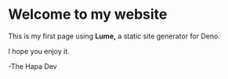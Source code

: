
# Welcome to my website

This is my first page using **Lume,**
a static site generator for Deno.

I hope you enjoy it.

-The Hapa Dev